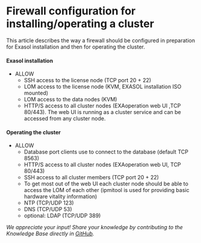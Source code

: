 # Firewall configuration for installing/operating a cluster 
This article describes the way a firewall should be configured in preparation for Exasol installation and then for operating the cluster. 

#### Exasol installation

* ALLOW
	+ SSH access to the license node (TCP port 20 + 22)
	+ LOM access to the license node (KVM, EXASOL installation ISO mounted)
	+ LOM access to the data nodes (KVM)
	+ HTTP/S access to all cluster nodes (EXAoperation web UI ,TCP 80/443). The web UI is running as a cluster service and can be accessed from any cluster node.

#### Operating the cluster

* ALLOW
	+ Database port clients use to connect to the database (default TCP 8563)
	+ HTTP/S access to all cluster nodes (EXAoperation web UI, TCP 80/443)
	+ SSH access to all cluster members (TCP port 20 + 22)
	+ To get most out of the web UI each cluster node should be able to access the LOM of each other (ipmitool is used for providing basic hardware vitality information)
	+ NTP (TCP/UDP 123)
	+ DNS (TCP/UDP 53)
	+ optional: LDAP (TCP/UDP 389)

*We appreciate your input! Share your knowledge by contributing to the Knowledge Base directly in [GitHub](https://github.com/exasol/public-knowledgebase).* 
